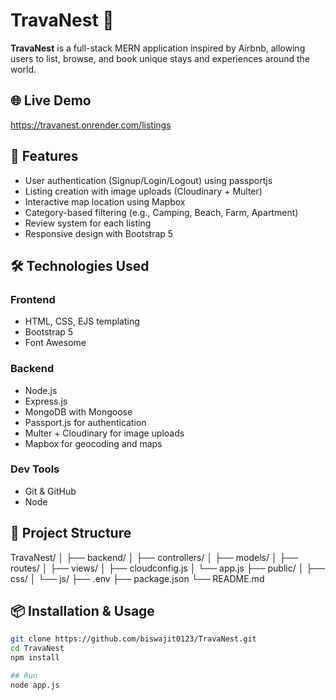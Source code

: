 # TravaNest 🧭

**TravaNest** is a full-stack MERN application inspired by Airbnb, allowing users to list, browse, and book unique stays and experiences around the world.

## 🌐 Live Demo
https://travanest.onrender.com/listings


## 🚀 Features

- User authentication (Signup/Login/Logout) using passportjs
- Listing creation with image uploads (Cloudinary + Multer)
- Interactive map location using Mapbox
- Category-based filtering (e.g., Camping, Beach, Farm, Apartment)
- Review system for each listing
- Responsive design with Bootstrap 5

## 🛠️ Technologies Used

### Frontend
- HTML, CSS, EJS templating
- Bootstrap 5
- Font Awesome

### Backend
- Node.js
- Express.js
- MongoDB with Mongoose
- Passport.js for authentication
- Multer + Cloudinary for image uploads
- Mapbox for geocoding and maps

### Dev Tools
- Git & GitHub
- Node


## 📂 Project Structure

TravaNest/
│
├── backend/
│ ├── controllers/
│ ├── models/
│ ├── routes/
│ ├── views/
│ ├── cloudconfig.js
│ └── app.js
├── public/
│ ├── css/
│ └── js/
├── .env
├── package.json
└── README.md


## 📦 Installation & Usage

```bash
git clone https://github.com/biswajit0123/TravaNest.git
cd TravaNest
npm install

## Run
node app.js